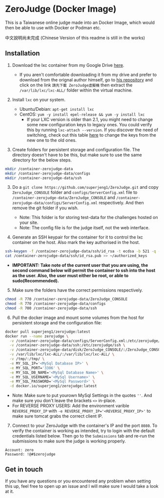 # ZeroJudge (Docker Image)
This is a Taiwanese online judge made into an Docker Image, which would then be able to use with Docker or Podman etc.

中文說明尚未完成 (Chinese Version of this readme is still in the works)

## Installation
1. Download the lxc container from my Google Drive [here](https://drive.google.com/file/d/1UVMDmFYb12o8kzIQDFSzO6etXNUWSsHZ/view?usp=sharing).
    * If you aren't comfortable downloading it from my drive and prefer to download from the orignal author himself, go to [his repository](https://github.com/jiangsir/ZeroJudge) and click on the link `請先下載 ZeroJudge虛擬機` then extract the `/var/lib/lxc/lxc-ALL/` folder within the virtual machine.

2. Install `lxc` on your system. 
   * Ubuntu/Debian: `apt-get install lxc`
   * CentOS: `yum -y install epel-release && yum -y install lxc`
       * If your LXC version is older than 2.1, you might need to change some new configuration keys to legacy ones. You could verify this by running `lxc-attach --version`. If you discover the need of switching, check out this table [here](https://github.com/lxc/lxd/issues/4396#issuecomment-378322166) to change the keys from the new one to the old ones.

3. Create folders for persistent storage and configuration file. The directory doesn't have to be this, but make sure to use the same directory for the below steps.
```sh
mkdir /container-zerojudge-data
mkdir /container-zerojudge-data/configs
mkdir /container-zerojudge-data/ssh
```

3. Do a `git clone https://github.com/superjeng1/ZeroJudge.git` and copy `ZeroJudge_CONSOLE` folder and `configs/ServerConfig.xml` file to `/container-zerojudge-data/ZeroJudge_CONSOLE` and `/container-zerojudge-data/configs/ServerConfig.xml` respectively. And then remove the git folder if you wish.
    * Note: This folder is for storing test-data for the challenges hosted on your site.
    * Note: The config file is for the judge itself, not the web interface.

4. Generate an SSH keypair for the container for it to control the lxc container on the host. Also mark the key authorised in the host.
```sh
ssh-keygen -f /container-zerojudge-data/ssh/id_rsa -t ecdsa -b 521 -q -N ""
cat /container-zerojudge-data/ssh/id_rsa.pub >> ~/authorized_keys
```
* **IMPORTANT: Take note of the current user that you are using, the second command below will permit the container to ssh into the host as the user. Also, the user must either be root, or able to sudo(Recommended).**

5. Make sure the folders have the correct permissions respectively.
```sh
chmod -R 770 /container-zerojudge-data/ZeroJudge_CONSOLE
chmod -R 770 /container-zerojudge-data/configs
chmod -R 700 /container-zerojudge-data/ssh
```

6. Pull the docker image and mount some volumes from the host for persistent storage and the configuration file:
```sh
docker pull superjeng1/zerojudge:latest
docker run --name zerojudge \
  -v /container-zerojudge-data/configs/ServerConfig.xml:/etc/zerojudge/configs/ServerConfig.xml \
  -v /container-zerojudge-data/ssh:/etc/zerojudge/ssh \
  -v /container-zerojudge-data/disk/ZeroJudge_CONSOLE/:/ZeroJudge_CONSOLE/ \
  -v /var/lib/lxc/lxc-ALL/:/var/lib/lxc/lxc-ALL/ \
  -v /tmp/:/tmp/ \
  -e MY_SQL_IP='<MySql Database IP>' \
  -e MY_SQL_PORT='3306' \
  -e MY_SQL_DB_NAME='<MySql Database Name>' \
  -e MY_SQL_USERNAME='<MySql Username>' \
  -e MY_SQL_PASSWORD='<MySql Password>' \
  -d docker.io/superjeng1/zerojudge:latest
```
* Note: Make sure to put yourown MySql Settings in the quotes `''`. And make sure you don't leave the brackets `<>` in-place.
* For REVERSE PROXY USERS: Add the environment varible `REVERSE_PROXY_IP` with `-e REVERSE_PROXY_IP='<REVERSE_PROXY_IP>'` to make sure tomcat grabs the correct client IP.

7. Connect to your ZeroJudge with the container's IP and the port `8080`. To verify the container is working as intended, try to login with the default credentials listed below. Then go to the `Submissions` tab and re-run the submissions to make sure the judge is working properly.
```
Account: zero
Password: !@#$zerojudge
```

## Get in touch
If you have any questions or you encountered any problem when setting this up, feel free to open up an issue and I will make sure I would take a look at it.

